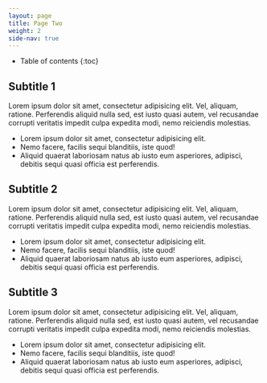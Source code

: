 ```yaml
---
layout: page
title: Page Two
weight: 2
side-nav: true
---
```


- Table of contents
{:toc}

## Subtitle 1

Lorem ipsum dolor sit amet, consectetur adipisicing elit. Vel, aliquam, ratione. Perferendis aliquid nulla sed, est iusto quasi autem, vel recusandae corrupti veritatis impedit culpa expedita modi, nemo reiciendis molestias.

- Lorem ipsum dolor sit amet, consectetur adipisicing elit. 
- Nemo facere, facilis sequi blanditiis, iste quod! 
- Aliquid quaerat laboriosam natus ab iusto eum asperiores, adipisci, debitis sequi quasi officia est perferendis.

## Subtitle 2

Lorem ipsum dolor sit amet, consectetur adipisicing elit. Vel, aliquam, ratione. Perferendis aliquid nulla sed, est iusto quasi autem, vel recusandae corrupti veritatis impedit culpa expedita modi, nemo reiciendis molestias.

- Lorem ipsum dolor sit amet, consectetur adipisicing elit. 
- Nemo facere, facilis sequi blanditiis, iste quod! 
- Aliquid quaerat laboriosam natus ab iusto eum asperiores, adipisci, debitis sequi quasi officia est perferendis.

## Subtitle 3

Lorem ipsum dolor sit amet, consectetur adipisicing elit. Vel, aliquam, ratione. Perferendis aliquid nulla sed, est iusto quasi autem, vel recusandae corrupti veritatis impedit culpa expedita modi, nemo reiciendis molestias.

- Lorem ipsum dolor sit amet, consectetur adipisicing elit. 
- Nemo facere, facilis sequi blanditiis, iste quod! 
- Aliquid quaerat laboriosam natus ab iusto eum asperiores, adipisci, debitis sequi quasi officia est perferendis.
